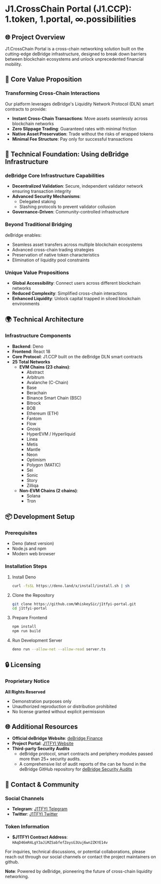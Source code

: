 # J1.CrossChain Portal (J1.CCP): 1.token, 1.portal, ∞.possibilities

## 🌐 Project Overview

J1.CrossChain Portal is a cross-chain networking solution built on the cutting-edge deBridge infrastructure, designed to break down barriers between blockchain ecosystems and unlock unprecedented financial mobility.

## 🚀 Core Value Proposition

### Transforming Cross-Chain Interactions

Our platform leverages deBridge's Liquidity Network Protocol (DLN) smart contracts to provide:
- **Instant Cross-Chain Transactions**: Move assets seamlessly across blockchain networks
- **Zero Slippage Trading**: Guaranteed rates with minimal friction
- **Native Asset Preservation**: Trade without the risks of wrapped tokens
- **Minimal Fee Structure**: Pay only for successful transactions

## 🔗 Technical Foundation: Using deBridge Infrastructure

### deBridge Core Infrastructure Capabilities
- **Decentralized Validation**: Secure, independent validator network ensuring transaction integrity
- **Advanced Security Mechanisms**: 
  - Delegated staking
  - Slashing protocols to prevent validator collusion
- **Governance-Driven**: Community-controlled infrastructure

### Beyond Traditional Bridging
deBridge enables:
- Seamless asset transfers across multiple blockchain ecosystems
- Advanced cross-chain trading strategies
- Preservation of native token characteristics
- Elimination of liquidity pool constraints

### Unique Value Propositions
- **Global Accessibility**: Connect users across different blockchain networks
- **Reduced Complexity**: Simplified cross-chain interactions
- **Enhanced Liquidity**: Unlock capital trapped in siloed blockchain environments

## 🌍 Technical Architecture

### Infrastructure Components
- **Backend**: Deno
- **Frontend**: React 18
- **Core Protocol**: J1.CCP built on the deBridge DLN smart contracts
- **25 Total Networks** 
    - **EVM Chains (23 chains)**:
        - Abstract
        - Arbitrum
        - Avalanche (C-Chain)
        - Base
        - Berachain
        - Binance Smart Chain (BSC)
        - Bitrock
        - BOB
        - Ethereum (ETH)
        - Fantom
        - Flow
        - Gnosis
        - HyperEVM / Hyperliquid
        - Linea
        - Metis
        - Mantle
        - Neon
        - Optimism
        - Polygon (MATIC)
        - Sei
        - Sonic
        - Story
        - Zilliqa
    - **Non-EVM Chains (2 chains)**:
        - Solana
        - Tron

## 📦 Development Setup

### Prerequisites
- Deno (latest version)
- Node.js and npm
- Modern web browser

### Installation Steps
1. Install Deno
   ```bash
   curl -fsSL https://deno.land/x/install/install.sh | sh
   ```

2. Clone the Repository
   ```bash
   git clone https://github.com/WhiskeySic/j1tfyi-portal.git
   cd j1tfyi-portal
   ```

3. Prepare Frontend
   ```bash
   npm install
   npm run build
   ```

4. Run Development Server
   ```bash
   deno run --allow-net --allow-read server.ts
   ```

## 🔒 Licensing

### Proprietary Notice
**All Rights Reserved**
- Demonstration purposes only
- Unauthorized reproduction or distribution prohibited
- No license granted without explicit permission

## 🌐 Additional Resources
- **Official deBridge Website**: [deBridge Finance](https://debridge.finance/)
- **Project Portal**: [J1TFYI Website](https://j1t.fyi/)
- **Third-party Security Audits**
    - deBridge protocol, smart contracts and periphery modules passed more than 25+ security audits. 
    - A comprehensive list of audit reports of the can be found in the deBridge GitHub repository for [deBridge Security Audits](https://github.com/debridge-finance/debridge-security)

## 🤝 Contact & Community

### Social Channels
- **Telegram**: [J1TFYI Telegram](https://t.me/j1tfyi)
- **Twitter**: [J1TFYI Twitter](https://x.com/j1tfyi)

### Token Information
- **$J1TFYI Contract Address**: `HAqD46mR4LgY3aJiMZSabfefZoysG3Uuj6wn2ZKYE14v`

For inquiries, technical discussions, or potential collaborations, please reach out through our social channels or contact the project maintainers on github.

**Note**: Powered by deBridge, pioneering the future of cross-chain liquidity networking.
